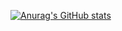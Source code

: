 <!--
- 👋 Hi, I’m @BIPUL1302
- 👀 I’m interested in ...
- 🌱 I’m currently learning ...
- 💞️ I’m looking to collaborate on ...
- 📫 How to reach me ...
-->

<!---
BIPUL1302/BIPUL1302 is a ✨ special ✨ repository because its `README.md` (this file) appears on your GitHub profile.
You can click the Preview link to take a look at your changes.
--->

<!-- write your own customized markdown for profile -->
[![Anurag's GitHub stats](https://github-readme-stats.vercel.app/api?BIPUL1302anuraghazra)](https://github.com/anuraghazra/github-readme-stats)
